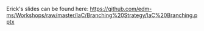 Erick's slides can be found here:
https://github.com/edm-ms/Workshops/raw/master/IaC/Branching%20Strategy/IaC%20Branching.pptx
